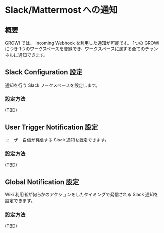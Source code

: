 # Slack/Mattermost への通知

## 概要
GROWI では、 Incoming Webhook を利用した通知が可能です。
1つの GROWI につき 1つのワークスペースを登録でき、ワークスペースに属する全てのチャンネルに通知できます。

## Slack Configuration 設定
通知を行う Slack ワークスペースを設定します。

### 設定方法
<!-- TODO-GW-835  -->
(TBD)

## User Trigger Notification 設定
ユーザー自信が発信する Slack 通知を設定できます。

### 設定方法
<!-- TODO-GW-836  -->
(TBD)

## Global Notification 設定
Wiki 利用者が何らかのアクションをしたタイミングで発信される Slack 通知を設定できます。

### 設定方法
<!-- TODO-GW-837  -->
(TBD)
